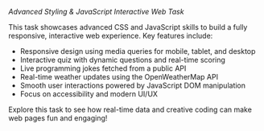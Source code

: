 *Advanced Styling & JavaScript Interactive Web Task*

This task showcases advanced CSS and JavaScript skills to build a fully responsive, interactive web experience. Key features include:

- Responsive design using media queries for mobile, tablet, and desktop  
- Interactive quiz with dynamic questions and real-time scoring  
- Live programming jokes fetched from a public API  
- Real-time weather updates using the OpenWeatherMap API  
- Smooth user interactions powered by JavaScript DOM manipulation  
- Focus on accessibility and modern UI/UX  

Explore this task to see how real-time data and creative coding can make web pages fun and engaging!